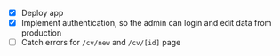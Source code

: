 - [x] Deploy app
- [x] Implement authentication, so the admin can login and edit data from production
- [ ] Catch errors for `/cv/new` and `/cv/[id]` page
